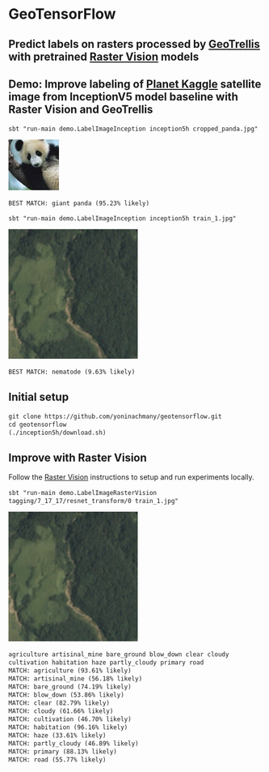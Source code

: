 GeoTensorFlow
=======================

## Predict labels on rasters processed by [GeoTrellis](https://geotrellis.io/) with pretrained [Raster Vision](https://github.com/azavea/raster-vision) models

## Demo: Improve labeling of [Planet Kaggle](https://github.com/azavea/raster-vision#planet-kaggle) satellite image from InceptionV5 model baseline with Raster Vision and GeoTrellis

```console
sbt "run-main demo.LabelImageInception inception5h cropped_panda.jpg"
```

![Regular image](cropped_panda.jpg)

```
BEST MATCH: giant panda (95.23% likely)
```

```console
sbt "run-main demo.LabelImageInception inception5h train_1.jpg"
```

![Satellite image](train_1.jpg)

```
BEST MATCH: nematode (9.63% likely)
```

## Initial setup

```console
git clone https://github.com/yoninachmany/geotensorflow.git
cd geotensorflow
(./inception5h/download.sh)
```

## Improve with Raster Vision

Follow the [Raster Vision](https://github.com/azavea/raster-vision) instructions to setup and run experiments locally.

```console
sbt "run-main demo.LabelImageRasterVision tagging/7_17_17/resnet_transform/0 train_1.jpg"
```

![Kaggle image](train_1.jpg)

```
agriculture artisinal_mine bare_ground blow_down clear cloudy cultivation habitation haze partly_cloudy primary road 
MATCH: agriculture (93.61% likely)
MATCH: artisinal_mine (56.18% likely)
MATCH: bare_ground (74.19% likely)
MATCH: blow_down (53.86% likely)
MATCH: clear (82.79% likely)
MATCH: cloudy (61.66% likely)
MATCH: cultivation (46.70% likely)
MATCH: habitation (96.16% likely)
MATCH: haze (33.61% likely)
MATCH: partly_cloudy (46.89% likely)
MATCH: primary (88.13% likely)
MATCH: road (55.77% likely)
```
